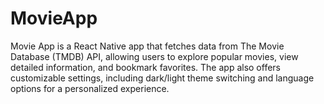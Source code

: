 # MovieApp
Movie App is a React Native app that fetches data from The Movie Database (TMDB) API, allowing users to explore popular movies, view detailed information, and bookmark favorites. The app also offers customizable settings, including dark/light theme switching and language options for a personalized experience.
